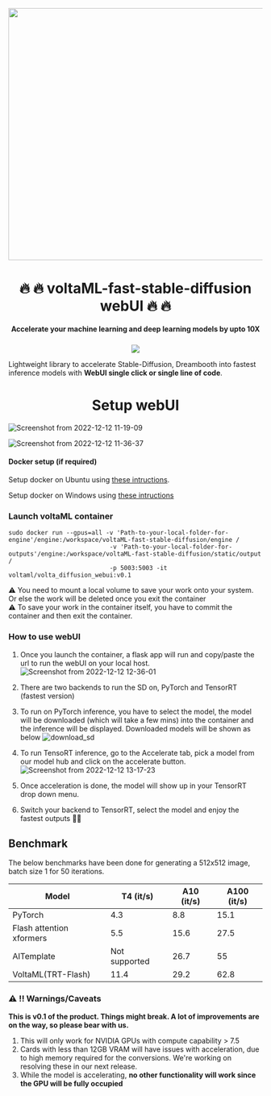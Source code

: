 

<p align="center">
  <img width="1000" height="500" src="https://user-images.githubusercontent.com/107309002/207094372-9aacc79e-7731-41ea-8d77-29d5ce75167f.png">
</p>


<h1 align="center">🔥 🔥 voltaML-fast-stable-diffusion webUI 🔥 🔥 </h1>

<p align="center">
  <b> Accelerate your machine learning and deep learning models by upto 10X </b> 
</p>

###                                                   

<div align="center">
<a href="https://discord.gg/pY5SVyHmWm"> <img src="https://dcbadge.vercel.app/api/server/pY5SVyHmWm" /> </a> 
</div>


Lightweight library to accelerate Stable-Diffusion, Dreambooth into fastest inference models with **WebUI single click or single line of code**.

<h1 align="center"> Setup webUI </h3>

![Screenshot from 2022-12-12 11-19-09](https://user-images.githubusercontent.com/107309002/206970939-f827f7b9-6966-41c1-a2aa-3ed18e73d399.png)

![Screenshot from 2022-12-12 11-36-37](https://user-images.githubusercontent.com/107309002/206972269-1223c567-3df8-41c5-a7b3-f31e544b98aa.png)


#### Docker setup (if required)
Setup docker on Ubuntu using [these intructions](https://docs.docker.com/engine/install/ubuntu/).

Setup docker on Windows using [these intructions](https://docs.docker.com/desktop/install/windows-install/)


### Launch voltaML container
```
sudo docker run --gpus=all -v 'Path-to-your-local-folder-for-engine'/engine:/workspace/voltaML-fast-stable-diffusion/engine /
                            -v 'Path-to-your-local-folder-for-outputs'/engine:/workspace/voltaML-fast-stable-diffusion/static/output /
                            -p 5003:5003 -it voltaml/volta_diffusion_webui:v0.1
```
⚠️ You need to mount a local volume to save your work onto your system. Or else the work will be deleted once you exit the container </br>
⚠️ To save your work in the container itself, you have to commit the container and then exit the container.

### How to use webUI 
 1. Once you launch the container, a flask app will run and copy/paste the url to run the webUI on your local host.
 ![Screenshot from 2022-12-12 12-36-01](https://user-images.githubusercontent.com/107309002/206982082-ee498781-9e6d-4b80-a652-2e4e29a2835e.png)

 2. There are two backends to run the SD on, PyTorch and TensorRT (fastest version)
 3. To run on PyTorch inference, you have to select the model, the model will be downloaded (which will take a few mins) into the container and the inference will be displayed. Downloaded models will be shown as below
![download_sd](https://user-images.githubusercontent.com/107309002/206983689-5f40f446-426b-45b7-88fa-db224099dd8e.png)
 4. To run TensoRT inference, go to the Accelerate tab, pick a model from our model hub and click on the accelerate button. <br/>
![Screenshot from 2022-12-12 13-17-23](https://user-images.githubusercontent.com/107309002/206989892-6f04dbdf-312b-41b3-bb69-684610659fae.png)
 5. Once acceleration is done, the model will show up in your TensorRT drop down menu.
 6. Switch your backend to TensorRT, select the model and enjoy the fastest outputs 🚀🚀 

## Benchmark

The below benchmarks have been done for generating a 512x512 image, batch size 1 for 50 iterations.

| Model          | T4 (it/s)      | A10 (it/s)      | A100 (it/s)       |
|----------------|--------------|----------------|----------------|
| PyTorch        |     4.3      | 8.8            | 15.1           |
| Flash attention xformers| 5.5 | 15.6            |27.5            |
| AITemplate     | Not supported | 26.7               | 55|
| VoltaML(TRT-Flash)   |     11.4      | 29.2            | 62.8           |

 
### ⚠️ ‼️ Warnings/Caveats

**This is v0.1 of the product. Things might break. A lot of improvements are on the way, so please bear with us.**

1. This will only work for NVIDIA GPUs with compute capability > 7.5
2. Cards with less than 12GB VRAM will have issues with acceleration, due to high memory required for the conversions. We're working on resolving these in our next release.  
3. While the model is accelerating, **no other functionality will work since the GPU will be fully occupied**
